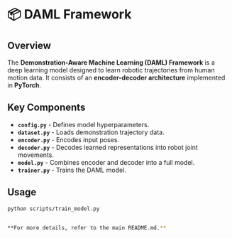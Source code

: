 # 📦 DAML Framework

## Overview
The **Demonstration-Aware Machine Learning (DAML) Framework** is a deep learning model designed to learn robotic trajectories from human motion data. It consists of an **encoder-decoder architecture** implemented in **PyTorch**.

## Key Components
- **`config.py`** - Defines model hyperparameters.
- **`dataset.py`** - Loads demonstration trajectory data.
- **`encoder.py`** - Encodes input poses.
- **`decoder.py`** - Decodes learned representations into robot joint movements.
- **`model.py`** - Combines encoder and decoder into a full model.
- **`trainer.py`** - Trains the DAML model.

## Usage
```bash
python scripts/train_model.py


**For more details, refer to the main README.md.**

